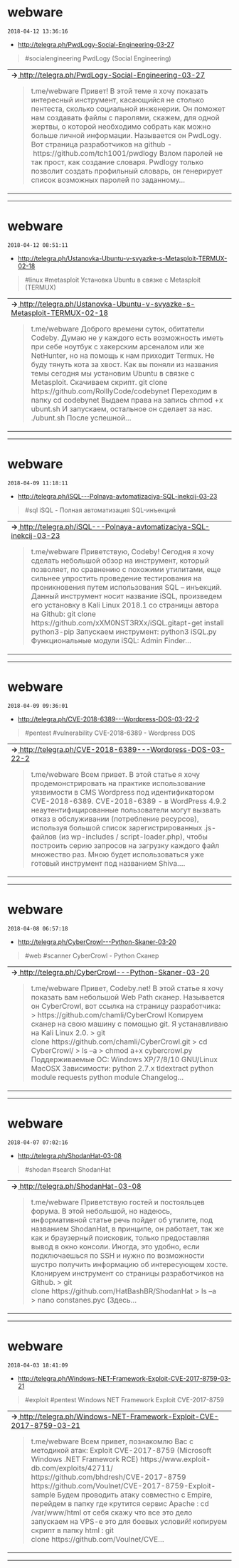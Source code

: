 # webware
`2018-04-12 13:36:16`

* http://telegra.ph/PwdLogy-Social-Engineering-03-27

<blockquote>
&#35;socialengineering
PwdLogy (Social Engineering)
</blockquote>

<table><tr><td><b>→</b><a href="http://telegra.ph/PwdLogy-Social-Engineering-03-27">
http://telegra.ph/PwdLogy-Social-Engineering-03-27
</a>
<blockquote>
t.me/webware Привет! В этой теме я хочу показать интересный инструмент, касающийся не столько пентеста, сколько социальной инженерии. Он поможет нам создавать файлы с паролями, скажем, для одной жертвы, о которой необходимо собрать как можно больше личной информации. Называется он PwdLogy. Вот страница разработчиков на github - https://github.com/tch1001/pwdlogy Взлом паролей не так прост, как создание словаря. Pwdlogy только позволит создать профильный словарь, он генерирует список возможных паролей по заданному…
</blockquote>
</td></tr></table>

---

# webware
`2018-04-12 08:51:11`

* http://telegra.ph/Ustanovka-Ubuntu-v-svyazke-s-Metasploit-TERMUX-02-18

<blockquote>
&#35;linux &#35;metasploit 
Установка Ubuntu в связке с Metasploit (TERMUX)
</blockquote>

<table><tr><td><b>→</b><a href="http://telegra.ph/Ustanovka-Ubuntu-v-svyazke-s-Metasploit-TERMUX-02-18">
http://telegra.ph/Ustanovka-Ubuntu-v-svyazke-s-Metasploit-TERMUX-02-18
</a>
<blockquote>
t.me/webware Доброго времени суток, обитатели Codeby. Думаю не у каждого есть возможность иметь при себе ноутбук с хакерским арсеналом или же NetHunter, но на помощь к нам приходит Termux. Не буду тянуть кота за хвост. Как вы поняли из названия темы сегодня мы установим Ubuntu в связке с Metasploit. Скачиваем скрипт. git clone https://github.com/RolllyCode/codebynet Переходим в папку cd codebynet Выдаем права на запись chmod +x ubunt.sh И запускаем, остальное он сделает за нас. ./ubunt.sh После успешной…
</blockquote>
</td></tr></table>

---

# webware
`2018-04-09 11:18:11`

* http://telegra.ph/iSQL---Polnaya-avtomatizaciya-SQL-inekcij-03-23

<blockquote>
&#35;sql 
iSQL - Полная автоматизация SQL-инъекций
</blockquote>

<table><tr><td><b>→</b><a href="http://telegra.ph/iSQL---Polnaya-avtomatizaciya-SQL-inekcij-03-23">
http://telegra.ph/iSQL---Polnaya-avtomatizaciya-SQL-inekcij-03-23
</a>
<blockquote>
t.me/webware Приветствую, Codeby! Сегодня я хочу сделать небольшой обзор на инструмент, который позволяет, по сравнению с похожими утилитами, еще сильнее упростить проведение тестирования на проникновения путем использования SQL – инъекций. Данный инструмент носит название iSQL, произведем его установку в Kali Linux 2018.1 со страницы автора на Github: git clone https://github.com/xXM0NST3RXx/iSQL.gitapt-get install python3-pip Запускаем инструмент: python3 iSQL.py Функциональные модули iSQL: Admin Finder…
</blockquote>
</td></tr></table>

---

# webware
`2018-04-09 09:36:01`

* http://telegra.ph/CVE-2018-6389---Wordpress-DOS-03-22-2

<blockquote>
&#35;pentest &#35;vulnerability 
CVE-2018-6389 - Wordpress DOS
</blockquote>

<table><tr><td><b>→</b><a href="http://telegra.ph/CVE-2018-6389---Wordpress-DOS-03-22-2">
http://telegra.ph/CVE-2018-6389---Wordpress-DOS-03-22-2
</a>
<blockquote>
t.me/webware Всем привет. В этой статье я хочу продемонстрировать на практике использование уязвимости в CMS Wordpress под идентификатором CVE-2018-6389. CVE-2018-6389 - в WordPress 4.9.2 неаутентифицированные пользователи могут вызвать отказ в обслуживании (потребление ресурсов), используя большой список зарегистрированных .js-файлов (из wp-includes / script-loader.php), чтобы построить серию запросов на загрузку каждого файл множество раз. Мною будет использоваться уже готовый инструмент под названием Shiva.…
</blockquote>
</td></tr></table>

---

# webware
`2018-04-08 06:57:18`

* http://telegra.ph/CyberCrowl---Python-Skaner-03-20

<blockquote>
&#35;web &#35;scanner 
CyberCrowl - Python Сканер
</blockquote>

<table><tr><td><b>→</b><a href="http://telegra.ph/CyberCrowl---Python-Skaner-03-20">
http://telegra.ph/CyberCrowl---Python-Skaner-03-20
</a>
<blockquote>
t.me/webware Привет, Сodeby.net! В этой статье я хочу показать вам небольшой Web Path сканер. Называется он CyberCrowl, вот ссылка на страницу разработчика: &gt; https://github.com/chamli/CyberCrowl Копируем сканер на свою машину с помощью git. Я устанавливаю на Kali Linux 2.0. &gt; git clone https://github.com/chamli/CyberCrowl.git &gt; cd CyberCrowl/ &gt; ls –a &gt; chmod a+x cybercrowl.py Поддерживаемые ОС: Windows XP/7/8/10 GNU/Linux MacOSX Зависимости: python 2.7.x tldextract python module requests python module Changelog…
</blockquote>
</td></tr></table>

---

# webware
`2018-04-07 07:02:16`

* http://telegra.ph/ShodanHat-03-08

<blockquote>
&#35;shodan &#35;search 
ShodanHat
</blockquote>

<table><tr><td><b>→</b><a href="http://telegra.ph/ShodanHat-03-08">
http://telegra.ph/ShodanHat-03-08
</a>
<blockquote>
t.me/webware Приветствую гостей и постояльцев форума. В этой небольшой, но надеюсь, информативной статье речь пойдет об утилите, под названием ShodanHat, в принципе, он работает, так же как и браузерный поисковик, только предоставляя вывод в окно консоли. Иногда, это удобно, если подключаешься по SSH и нужно по возможности шустро получить информацию об интересующем хосте. Клонируем инструмент со страницы разработчиков на Github. &gt; git clone https://github.com/HatBashBR/ShodanHat &gt; ls –a &gt; nano constanes.pyc (Здесь…
</blockquote>
</td></tr></table>

---

# webware
`2018-04-03 18:41:09`

* http://telegra.ph/Windows-NET-Framework-Exploit-CVE-2017-8759-03-21

<blockquote>
&#35;exploit &#35;pentest 
Windows NET Framework Exploit CVE-2017-8759
</blockquote>

<table><tr><td><b>→</b><a href="http://telegra.ph/Windows-NET-Framework-Exploit-CVE-2017-8759-03-21">
http://telegra.ph/Windows-NET-Framework-Exploit-CVE-2017-8759-03-21
</a>
<blockquote>
t.me/webware Всем привет, познакомлю Вас с методикой атак: Exploit CVE-2017-8759 (Microsoft Windows .NET Framework RCE) https://www.exploit-db.com/exploits/42711/ https://github.com/bhdresh/CVE-2017-8759 https://github.com/Voulnet/CVE-2017-8759-Exploit-sample Будем проводить атаку совместно с Empire, перейдем в папку где крутится сервис Apache : cd /var/www/html от себя скажу что все это дело запускаем на VPS-e это для боевых условий! копируем скрипт в папку html : git clone https://github.com/Voulnet/CVE…
</blockquote>
</td></tr></table>

---

